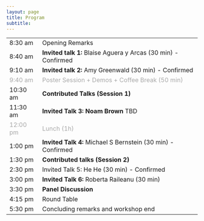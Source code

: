```yaml
---
layout: page
title: Program
subtitle: 
---
```


<div class='program-table' style='font-size: 10pt; width:100%;' align="center">

<table>
  <tr>
    <td>8:30 am</td>
    <td>Opening Remarks</td>
  </tr>
  <tr>
    <td>8:40 am</td>
    <td><b>Invited talk 1:</b> Blaise Aguera y Arcas (30 min) - Confirmed </td>
  </tr>
  <tr>
    <td>9:10 am</td>
    <td><b>Invited talk 2:</b> Amy Greenwald (30 min) - Confirmed</td>
  </tr>
  <tr style='color:darkgray;'>
    <td>9:40 am</td>
    <td>Poster Session + Demos + Coffee Break (50 min)</td>
  </tr>
  <tr>
    <td>10:30 am</td>
    <td><b>Contributed Talks (Session 1)</b></td>
  </tr>
  <tr>
    <td>11:30 am</td>
    <td><b>Invited Talk 3: Noam Brown</b> TBD</td>
  </tr>
  <tr style='color:darkgray;'>
    <td>12:00 pm</td>
    <td>Lunch (1h)</td>
  </tr>
   <tr>
    <td>1:00 pm </td>
    <td><b>Invited Talk 4:</b> Michael S Bernstein (30 min) - Confirmed </td>
  </tr>
  <tr>
    <td>1:30 pm</td>
    <td><b>Contributed talks (Session 2)</b></td>
  </tr>
  <tr>
    <td> 2:30 pm </td>
    <td>Invited Talk 5: He He (30 min) - Confirmed </td>
  </tr>
  <tr>
    <td>3:00 pm</td>
    <td><b>Invited Talk 6:</b> Roberta Raileanu (30 min)</td>
  </tr>
    <tr>
    <td>3:30 pm</td>
    <td><b>Panel Discussion</b></td>
  </tr>
  <tr>
    <td>4:15 pm</td>
    <td>Round Table</td>
  </tr>
  <tr>
    <td>5:30 pm</td>
    <td>Concluding remarks and workshop end</td>
  </tr>

</table>

</div>


